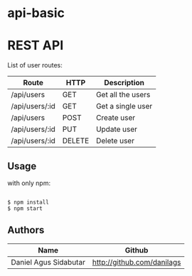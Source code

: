 # api-basic

# REST API
List of user routes:

| Route                 | HTTP    | Description         |  
| --------------------- | ------- | ------------------- |
| /api/users            | GET     | Get all the users   |
| /api/users/:id        | GET     | Get a single user   |
| /api/users            | POST    | Create user         |
| /api/users/:id        | PUT     | Update user         |
| /api/users/:id        | DELETE  | Delete user         |

## Usage
with only npm:

```

$ npm install
$ npm start

```
## Authors
| Name                  | Github                     |
| --------------------- | -------------------------- |
| Daniel Agus Sidabutar | http://github.com/danilags |